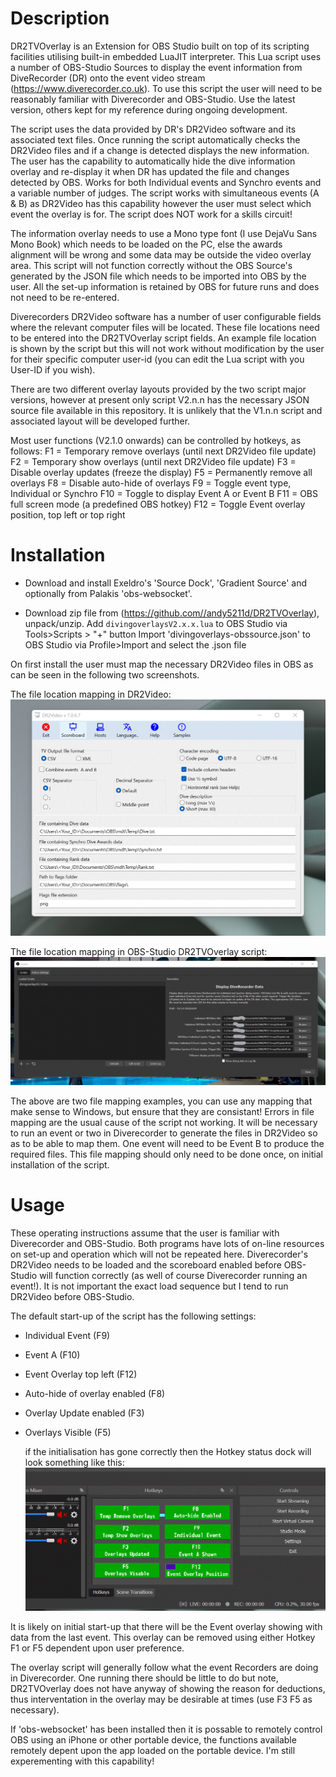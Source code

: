 # Description
DR2TVOverlay is an Extension for OBS Studio built on top of its scripting facilities utilising built-in embedded LuaJIT interpreter.
This Lua script uses a number of OBS-Studio Sources to display the event information from DiveRecorder (DR) onto
the event video stream (https://www.diverecorder.co.uk).  To use this script the user will need to be reasonably familiar
with Diverecorder and OBS-Studio.  Use the latest version, others kept for my reference during ongoing development.

The script uses the data provided by DR's DR2Video software and its associated text files.  Once running the script
automatically checks the DR2Video files and if a change is detected displays the new information.  The user has the 
capability to automatically hide the dive information overlay and re-display it when DR has updated the file and changes
detected by OBS.  Works for both Individual events and Synchro events and a variable number of judges.  The script works 
with simultaneous events (A & B) as DR2Video has this capability however the user must select which event the overlay is for.
The script does NOT work for a skills circuit!

The information overlay needs to use a Mono type font (I use DejaVu Sans Mono Book) which needs to be loaded on the PC, else
the awards alignment will be wrong and some data may be outside the video overlay area.  This script will not function 
correctly without the OBS Source's generated by the JSON file which needs to be imported into OBS by the user.  All the
set-up information is retained by OBS for future runs and does not need to be re-entered.

Diverecorders DR2Video software has a number of user configurable fields where the relevant computer files will be located. 
These file locations need to be entered into the DR2TVOverlay script fields.  An example file location is shown by the script
but this will not work without modification by the user for their specific computer user-id (you can edit the Lua script with
you User-ID if you wish).

There are two different overlay layouts provided by the two script major versions, however at present only script V2.n.n has
the necessary JSON source file available in this repository.  It is unlikely that the V1.n.n script and associated layout 
will be developed further.  

Most user functions (V2.1.0 onwards) can be controlled by hotkeys, as follows:
    F1 = Temporary remove overlays (until next DR2Video file update)
    F2 = Temporary show overlays (until next DR2Video file update)
    F3 = Disable overlay updates (freeze the display)
    F5 = Permanently remove all overlays
    F8 = Disable auto-hide of overlays
    F9 = Toggle event type, Individual or Synchro
    F10 = Toggle to display Event A or Event B
    F11 = OBS full screen mode (a predefined OBS hotkey)
    F12 = Toggle Event overlay position, top left or top right

# Installation 
- Download and install Exeldro's 'Source Dock', 'Gradient Source' and optionally from Palakis 'obs-websocket'.

- Download zip file from (https://github.com//andy5211d/DR2TVOverlay), unpack/unzip.
    Add `divingoverlaysV2.x.x.lua` to OBS Studio via Tools>Scripts > "+" button
    Import 'divingoverlays-obssource.json' to OBS Studio via Profile>Import and select the .json file

On first install the user must map the necessary DR2Video files in OBS as can be seen in the following two screenshots.

The file location mapping in DR2Video:
![gif](https://github.com/andy5211d/DR2TVOverlay/blob/main/gifs/DR2Videofilelocations.gif)

The file location mapping in OBS-Studio DR2TVOverlay script:
![gif](https://github.com/andy5211d/DR2TVOverlay/blob/main/gifs/OBSscriptfilelocations.gif)

The above are two file mapping examples, you can use any mapping that make sense to Windows, but ensure that they are
consistant!  Errors in file mapping are the usual cause of the script not working.  It will be necessary to run an
event or two in Diverecorder to generate the files in DR2Video so as to be able to map them. One event will need to be Event B
to produce the required files.  This file mapping should only need to be done once, on initial installation of the script. 

# Usage
These operating instructions assume that the user is familiar with Diverecorder and OBS-Studio.  Both programs have lots of
on-line resources on set-up and operation which will not be repeated here.  Diverecorder's DR2Video needs to be loaded and
the scoreboard enabled before OBS-Studio will function correctly (as well of course Diverecorder running an event!).  It is
not important the exact load sequence but I tend to run DR2Video before OBS-Studio.

The default start-up of the script has the following settings:
- Individual Event (F9)
- Event A (F10)
- Event Overlay top left (F12)
- Auto-hide of overlay enabled (F8)
- Overlay Update enabled (F3)
- Overlays Visible (F5)

    if the initialisation has gone correctly then the Hotkey status dock will look something like this:
![gif](https://github.com/andy5211d/DR2TVOverlay/blob/main/gifs/hotkeystatusdock.gif)

It is likely on initial start-up that there will be the Event overlay showing with data from the last event.  This overlay
can be removed using either Hotkey F1 or F5 dependent upon user preference.  

The overlay script will generally follow what the event Recorders are doing in Diverecorder.  One running there should be
little to do but note, DR2TVOverlay does not have anyway of showing the reason for deductions, thus interventation in the
overlay may be desirable at times (use F3 F5 as necessary).

If 'obs-websocket' has been installed then it is possable to remotely control OBS using an iPhone or other portable device, 
the functions available remotely depent upon the app loaded on the portable device.  I'm still experementing with this 
capability!  